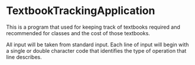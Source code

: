 # TextbookTrackingApplication

This is a program that used for keeping track of textbooks required and recommended for classes and the cost of those textbooks. 

All input will be taken from standard input. Each line of input will begin with a single or double character code that identifies the type of operation that line describes.
